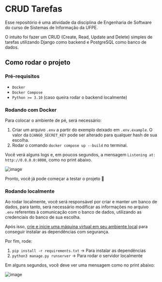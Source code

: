 # CRUD Tarefas

Esse repositório é uma atividade da disciplina de Engenharia de Software do curso de Sistemas de Informação da UFPE.

O intuito foi fazer um CRUD (Create, Read, Update and Delete) simples de tarefas utilizando Django como backend e PostgreSQL como banco de dados.

## Como rodar o projeto

### Pré-requisitos

- `Docker`
- `Docker Compose`
- `Python >= 3.10` (caso queira rodar o backend localmente)

### Rodando com Docker

Para colocar o ambiente de pé, será necessário:

1. Criar um arquivo `.env` a partir do exemplo deixado em `.env.example`. O valor da `DJANGO_SECRET_KEY` pode ser alterado para qualquer hash de sua escolha.
2. Rodar o comando `docker compose up --build` no terminal.

Você verá alguns logs e, em poucos segundos, a mensagem `Listening at: http://0.0.0.0:8000`, como no print abaixo.

![image](https://github.com/user-attachments/assets/380406eb-fad8-483f-a9f7-b4e11cc92e6e)

Pronto, você já pode começar a testar o projeto 🚀

### Rodando localmente

Ao rodar localmente, você será responsável por criar e manter um banco de dados, para tanto, será necessário modificar as informações no arquivo `.env` referentes à comunicação com o banco de dados, utilizando as credenciais do banco de sua escolha.

Após isso, [crie e inicie uma máquina virtual em seu ambiente local](https://docs.python.org/3/library/venv.html) para conseguir instalar as dependências com segurança.

Por fim, rode:
1. `pip install -r requirements.txt` -> Para instalar as dependências
2. `python3 manage.py runserver` -> Para rodar o servidor localmente

Em alguns segundos, você deve ver uma mensagem como no print abaixo:

![image](https://github.com/user-attachments/assets/72c4ee4d-5c68-4f24-880a-8cee14c12619)
